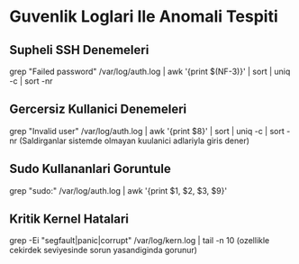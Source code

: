 # Guvenlik Loglari Ile Anomali Tespiti

## Supheli SSH Denemeleri
grep "Failed password" /var/log/auth.log | awk '{print $(NF-3)}' | sort | uniq -c | sort -nr

## Gercersiz Kullanici Denemeleri
grep "Invalid user" /var/log/auth.log | awk '{print $8}' | sort | uniq -c | sort -nr
(Saldirganlar sistemde olmayan kuulanici adlariyla giris dener)

## Sudo Kullananlari Goruntule
grep "sudo:" /var/log/auth.log | awk '{print $1, $2, $3, $9}'

## Kritik Kernel Hatalari
grep -Ei "segfault|panic|corrupt" /var/log/kern.log | tail -n 10
(ozellikle cekirdek seviyesinde sorun yasandiginda gorunur)

